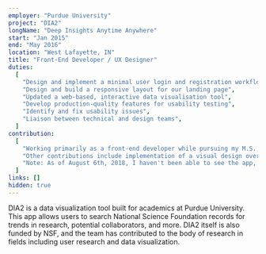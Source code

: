```yaml
---
employer: "Purdue University"
project: "DIA2"
longName: "Deep Insights Anytime Anywhere"
start: "Jan 2015"
end: "May 2016"
location: "West Lafayette, IN"
title: "Front-End Developer / UX Designer"
duties:
  [
    "Design and implement a minimal user login and registration workflow",
    "Design and build a responsive layout for our landing page",
    "Updated a web-based, interactive data visualisation tool",
    "Develop production-quality features for usability testing",
    "Identify and fix usability issues",
    "Liaison between technical and design teams",
  ]
contribution:
  [
    "Working primarily as a front-end developer while pursuing my M.S., I worked all over the stack and collaborated with the design team. Most notably, I designed a minimalist login form and built the backend code for it.",
    "Other contributions include implementation of a visual design overhaul, updates to tab creation and storage, and a demo functionality, allowing limited functionality for guest users.",
    "Note: As of August 6th, 2018, I haven't been able to see the app, and don't know whether the tool is still being supported or whether the project is still being funded.",
  ]
links: []
hidden: true
---
```


DIA2 is a data visualization tool built for academics at Purdue University. This app allows users to search National Science Foundation records for trends in research, potential collaborators, and more. DIA2 itself is also funded by NSF, and the team has contributed to the body of research in fields including user research and data visualization.
